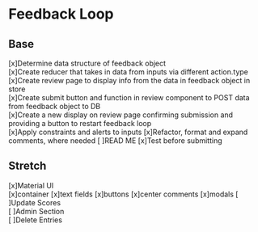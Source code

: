 # Feedback Loop

## Base
[x]Determine data structure of feedback object   
[x]Create reducer that takes in data from inputs via different action.type  
[x]Create review page to display info from the data in feedback object in store  
[x]Create submit button and function in review component to POST data from feedback object to DB  
[x]Create a new display on review page confirming submission and providing a button to restart feedback loop  
[x]Apply constraints and alerts to inputs 
[x]Refactor, format and expand comments, where needed
[ ]READ ME
[x]Test before submitting  

## Stretch
[x]Material UI  
    [x]container
    [x]text fields
    [x]buttons
    [x]center comments
    [x]modals
[ ]Update Scores  
[ ]Admin Section  
[ ]Delete Entries  